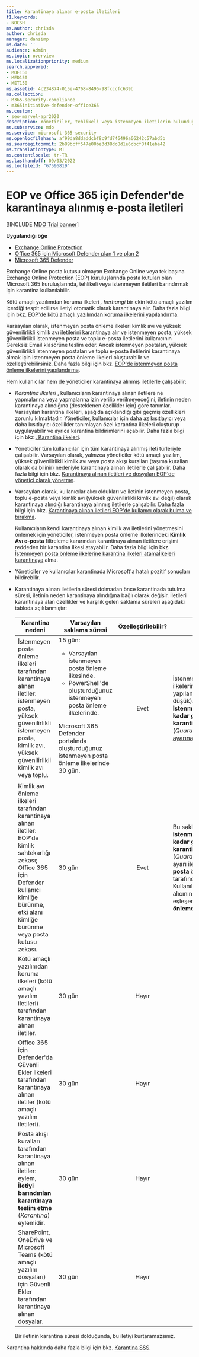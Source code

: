 ```yaml
---
title: Karantinaya alınan e-posta iletileri
f1.keywords:
- NOCSH
ms.author: chrisda
author: chrisda
manager: dansimp
ms.date: ''
audience: Admin
ms.topic: overview
ms.localizationpriority: medium
search.appverid:
- MOE150
- MED150
- MET150
ms.assetid: 4c234874-015e-4768-8495-98fcccfc639b
ms.collection:
- M365-security-compliance
- m365initiative-defender-office365
ms.custom:
- seo-marvel-apr2020
description: Yöneticiler, tehlikeli veya istenmeyen iletilerin bulunduğu Exchange Online Protection (EOP) içinde karantina hakkında bilgi edinebilir.
ms.subservice: mdo
ms.service: microsoft-365-security
ms.openlocfilehash: af99da8ddaddcbf8c9fd746496a66242c57abd5b
ms.sourcegitcommit: 2b89bcff547e00be3d38dc8d1e6cbcf8f41eba42
ms.translationtype: MT
ms.contentlocale: tr-TR
ms.lasthandoff: 09/03/2022
ms.locfileid: "67596819"
---
```

# <a name="quarantined-email-messages-in-eop-and-defender-for-office-365"></a>EOP ve Office 365 için Defender'de karantinaya alınmış e-posta iletileri

[!INCLUDE [MDO Trial banner](../includes/mdo-trial-banner.md)]

**Uygulandığı öğe**
- [Exchange Online Protection](exchange-online-protection-overview.md)
- [Office 365 için Microsoft Defender plan 1 ve plan 2](defender-for-office-365.md)
- [Microsoft 365 Defender](../defender/microsoft-365-defender.md)

Exchange Online posta kutusu olmayan Exchange Online veya tek başına Exchange Online Protection (EOP) kuruluşlarında posta kutuları olan Microsoft 365 kuruluşlarında, tehlikeli veya istenmeyen iletileri barındırmak için karantina kullanılabilir.

Kötü amaçlı yazılımdan koruma ilkeleri _, herhangi_ bir ekin kötü amaçlı yazılım içerdiği tespit edilirse iletiyi otomatik olarak karantinaya alır. Daha fazla bilgi için bkz. [EOP'de kötü amaçlı yazılımdan koruma ilkelerini yapılandırma](configure-anti-malware-policies.md).

Varsayılan olarak, istenmeyen posta önleme ilkeleri kimlik avı ve yüksek güvenilirlikli kimlik avı iletilerini karantinaya alır ve istenmeyen posta, yüksek güvenilirlikli istenmeyen posta ve toplu e-posta iletilerini kullanıcının Gereksiz Email klasörüne teslim eder. Ancak istenmeyen postaları, yüksek güvenilirlikli istenmeyen postaları ve toplu e-posta iletilerini karantinaya almak için istenmeyen posta önleme ilkeleri oluşturabilir ve özelleştirebilirsiniz. Daha fazla bilgi için bkz. [EOP'de istenmeyen posta önleme ilkelerini yapılandırma](configure-your-spam-filter-policies.md).

Hem kullanıcılar hem de yöneticiler karantinaya alınmış iletilerle çalışabilir:

- _Karantina ilkeleri_ , kullanıcıların karantinaya alınan iletilere ne yapmalarına veya yapmalarına izin verilip verilmeyeceğini, iletinin neden karantinaya alındığına (desteklenen özellikler için) göre tanımlar. Varsayılan karantina ilkeleri, aşağıda açıklandığı gibi geçmiş özellikleri zorunlu kılmaktadır. Yöneticiler, kullanıcılar için daha az kısıtlayıcı veya daha kısıtlayıcı özellikler tanımlayan özel karantina ilkeleri oluşturup uygulayabilir ve ayrıca karantina bildirimlerini açabilir. Daha fazla bilgi için bkz [. Karantina ilkeleri](quarantine-policies.md).

- Yöneticiler tüm kullanıcılar için tüm karantinaya alınmış ileti türleriyle çalışabilir. Varsayılan olarak, yalnızca yöneticiler kötü amaçlı yazılım, yüksek güvenilirlikli kimlik avı veya posta akışı kuralları (taşıma kuralları olarak da bilinir) nedeniyle karantinaya alınan iletilerle çalışabilir. Daha fazla bilgi için bkz. [Karantinaya alınan iletileri ve dosyaları EOP'de yönetici olarak yönetme](manage-quarantined-messages-and-files.md).

- Varsayılan olarak, kullanıcılar alıcı oldukları ve iletinin istenmeyen posta, toplu e-posta veya kimlik avı (yüksek güvenilirlikli kimlik avı değil) olarak karantinaya alındığı karantinaya alınmış iletilerle çalışabilir. Daha fazla bilgi için bkz. [Karantinaya alınan iletileri EOP'de kullanıcı olarak bulma ve bırakma](find-and-release-quarantined-messages-as-a-user.md).

  Kullanıcıların kendi karantinaya alınan kimlik avı iletilerini yönetmesini önlemek için yöneticiler, istenmeyen posta önleme ilkelerindeki **Kimlik Avı e-posta** filtreleme kararından karantinaya alınan iletilere erişimi reddeden bir karantina ilkesi atayabilir. Daha fazla bilgi için bkz. [İstenmeyen posta önleme ilkelerine karantina ilkeleri atama](quarantine-policies.md#anti-spam-policies)[İlkeleri karantinaya](quarantine-policies.md) alma.

- Yöneticiler ve kullanıcılar karantinada Microsoft'a hatalı pozitif sonuçları bildirebilir.

- Karantinaya alınan iletilerin süresi dolmadan önce karantinada tutulma süresi, iletinin neden karantinaya alındığına bağlı olarak değişir. İletileri karantinaya alan özellikler ve karşılık gelen saklama süreleri aşağıdaki tabloda açıklanmıştır:

  |Karantina nedeni|Varsayılan saklama süresi|Özelleştirilebilir?|Açıklamalar|
  |---|---|:---:|---|
  |İstenmeyen posta önleme ilkeleri tarafından karantinaya alınan iletiler: istenmeyen posta, yüksek güvenilirlikli istenmeyen posta, kimlik avı, yüksek güvenilirlikli kimlik avı veya toplu.|15 gün: <ul><li>Varsayılan istenmeyen posta önleme ilkesinde.</li><li>PowerShell'de oluşturduğunuz istenmeyen posta önleme ilkelerinde.</li></ul> <p> Microsoft 365 Defender portalında oluşturduğunuz istenmeyen posta önleme ilkelerinde 30 gün.|Evet|İstenmeyen posta önleme ilkelerinde bu değeri yapılandırabilirsiniz (daha düşük). Daha fazla bilgi **için İstenmeyen postaları bu kadar gün boyunca karantinada tutma** (_QuarantineRetentionPeriod_) [ayarına bakın](configure-your-spam-filter-policies.md).|
  |Kimlik avı önleme ilkeleri tarafından karantinaya alınan iletiler: EOP'de kimlik sahtekarlığı zekası; Office 365 için Defender kullanıcı kimliğe bürünme, etki alanı kimliğe bürünme veya posta kutusu zekası.|30 gün|Evet|Bu saklama süresi, **istenmeyen postayı bu kadar gün boyunca karantinada tut** (_QuarantineRetentionPeriod_) ayarı ile **de istenmeyen posta** önleme ilkeleri tarafından denetlenmiştir. Kullanılan saklama süresi, alıcının tanımlandığı ilk eşleşen **istenmeyen posta önleme** ilkesindeki değerdir.|
  |Kötü amaçlı yazılımdan koruma ilkeleri (kötü amaçlı yazılım iletileri) tarafından karantinaya alınan iletiler.|30 gün|Hayır||
  |Office 365 için Defender'da Güvenli Ekler ilkeleri tarafından karantinaya alınan iletiler (kötü amaçlı yazılım iletileri).|30 gün|Hayır||
  |Posta akışı kuralları tarafından karantinaya alınan iletiler: eylem, **İletiyi barındırılan karantinaya teslim etme** (_Karantina_) eylemidir.|30 gün|Hayır||
  |SharePoint, OneDrive ve Microsoft Teams (kötü amaçlı yazılım dosyaları) için Güvenli Ekler tarafından karantinaya alınan dosyalar.|30 gün|Hayır||

  Bir iletinin karantina süresi dolduğunda, bu iletiyi kurtaramazsınız.

Karantina hakkında daha fazla bilgi için bkz. [Karantina SSS](quarantine-faq.yml).
